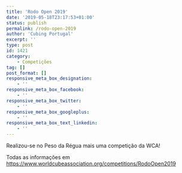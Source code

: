 ```yaml
---
title: 'Rodo Open 2019'
date: '2019-05-18T23:17:53+01:00'
status: publish
permalink: /rodo-open-2019
author: 'Cubing Portugal'
excerpt: ''
type: post
id: 1421
category:
    - Competições
tag: []
post_format: []
responsive_meta_box_designation:
    - ''
responsive_meta_box_facebook:
    - ''
responsive_meta_box_twitter:
    - ''
responsive_meta_box_googleplus:
    - ''
responsive_meta_box_text_linkedin:
    - ''
---
```

Realizou-se no Peso da Régua mais uma competição da WCA!

Todas as informações em <https://www.worldcubeassociation.org/competitions/RodoOpen2019>